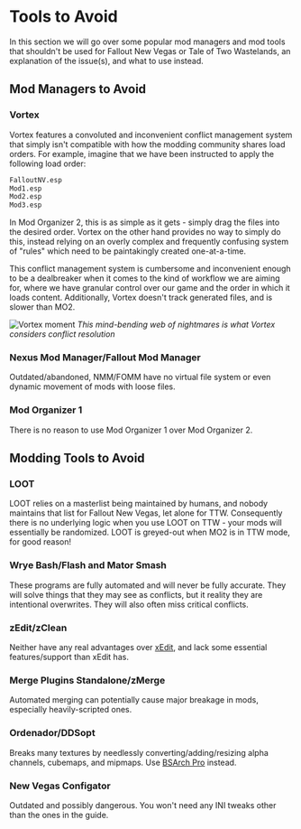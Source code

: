 ﻿# Tools to Avoid

In this section we will go over some popular mod managers and mod tools that shouldn't be used for
Fallout New Vegas or Tale of Two Wastelands, an explanation of the issue(s), and what to use instead.

## Mod Managers to Avoid

### Vortex

Vortex features a convoluted and inconvenient conflict management system that simply isn't compatible
with how the modding community shares load orders. For example, imagine that we have been instructed 
to apply the following load order:

```txt showLineNumbers
FalloutNV.esp
Mod1.esp
Mod2.esp
Mod3.esp
```

In Mod Organizer 2, this is as simple as it gets - simply drag the files into the desired order.
Vortex on the other hand provides no way to simply do this, instead relying on an overly complex and
frequently confusing system of "rules" which need to be paintakingly created one-at-a-time.

This conflict management system is cumbersome and inconvenient enough to be a dealbreaker when it comes 
to the kind of workflow we are aiming for, where we have granular control over our game and the order in
which it loads content. Additionally, Vortex doesn't track generated files, and is slower than MO2.

![Vortex moment](https://cdn.discordapp.com/attachments/267355049666019329/1084050657574658068/unknown.jpg)
_This mind-bending web of nightmares is what Vortex considers conflict resolution_

### Nexus Mod Manager/Fallout Mod Manager

Outdated/abandoned, NMM/FOMM have no virtual file system or even dynamic movement of mods with loose files.

### Mod Organizer 1

There is no reason to use Mod Organizer 1 over Mod Organizer 2.

## Modding Tools to Avoid

### LOOT

LOOT relies on a masterlist being maintained by humans, and nobody maintains that list for Fallout New Vegas, let alone for TTW. Consequently there is no underlying logic when you use LOOT on TTW - your mods will essentially be randomized. LOOT is greyed-out
when MO2 is in TTW mode, for good reason!

### Wrye Bash/Flash and Mator Smash

These programs are fully automated and will never be fully accurate. They will solve things that they
may see as conflicts, but it reality they are intentional overwrites. They will also often miss critical conflicts.

### zEdit/zClean

Neither have any real advantages over [xEdit](https://www.nexusmods.com/newvegas/mods/34703), and lack some essential
features/support than xEdit has.

### Merge Plugins Standalone/zMerge

Automated merging can potentially cause major breakage in mods, especially heavily-scripted ones.

### Ordenador/DDSopt

Breaks many textures by needlessly converting/adding/resizing alpha channels, cubemaps, and mipmaps. Use
[BSArch Pro](https://www.nexusmods.com/fallout4/mods/63243) instead.

### New Vegas Configator

Outdated and possibly dangerous. You won't need any INI tweaks other than the ones in the guide.
